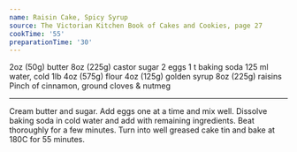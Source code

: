 ```yaml
---
name: Raisin Cake, Spicy Syrup
source: The Victorian Kitchen Book of Cakes and Cookies, page 27
cookTime: '55'
preparationTime: '30'
---
```


2oz (50g) butter
8oz (225g) castor sugar
2 eggs
1 t baking soda
125 ml water, cold
1lb 4oz (575g) flour
4oz (125g) golden syrup
8oz (225g) raisins
Pinch of cinnamon, ground cloves & nutmeg

---

Cream butter and sugar.  Add eggs one at a time and mix well.  Dissolve baking soda in cold water and add with remaining ingredients.  Beat thoroughly for a few minutes.  Turn into well greased cake tin and bake at 180C for 55 minutes.

